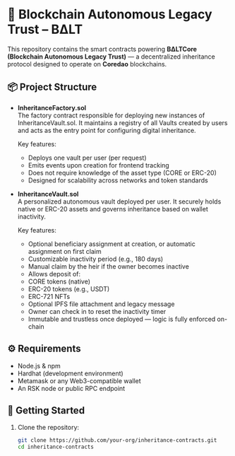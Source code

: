# 🧾 Blockchain Autonomous Legacy Trust – BΔLT

This repository contains the smart contracts powering **BΔLTCore (Blockchain Autonomous Legacy Trust)** — a decentralized inheritance protocol designed to operate on **Coredao** blockchains.

## 📦 Project Structure

- **InheritanceFactory.sol**  
  The factory contract responsible for deploying new instances of InheritanceVault.sol.
  It maintains a registry of all Vaults created by users and acts as the entry point for configuring digital inheritance.

  Key features:
  - Deploys one vault per user (per request)
  - Emits events upon creation for frontend tracking
  - Does not require knowledge of the asset type (CORE or ERC-20)
  - Designed for scalability across networks and token standards

- **InheritanceVault.sol**  
  A personalized autonomous vault deployed per user.
  It securely holds native or ERC-20 assets and governs inheritance based on wallet inactivity.

  Key features:
  - Optional beneficiary assignment at creation, or automatic assignment on first claim
  - Customizable inactivity period (e.g., 180 days)
  - Manual claim by the heir if the owner becomes inactive
  - Allows deposit of:
  - CORE tokens (native)
  - ERC-20 tokens (e.g., USDT)
  - ERC-721 NFTs
  - Optional IPFS file attachment and legacy message
  - Owner can check in to reset the inactivity timer
  - Immutable and trustless once deployed — logic is fully enforced on-chain

## ⚙️ Requirements

- Node.js & npm
- Hardhat (development environment)
- Metamask or any Web3-compatible wallet
- An RSK node or public RPC endpoint

## 🚀 Getting Started

1. Clone the repository:

   ```bash
   git clone https://github.com/your-org/inheritance-contracts.git
   cd inheritance-contracts